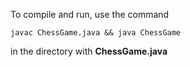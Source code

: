 To compile and run, use the command

`javac ChessGame.java && java ChessGame` 

in the directory with **ChessGame.java**